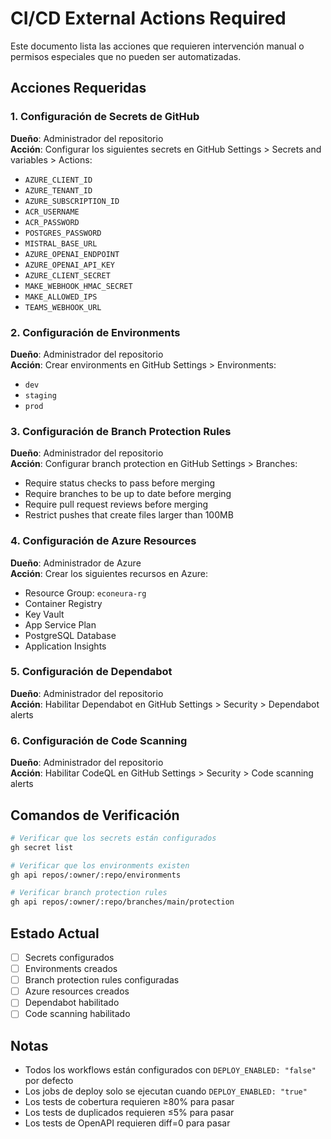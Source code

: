 # CI/CD External Actions Required

Este documento lista las acciones que requieren intervención manual o permisos especiales que no pueden ser automatizadas.

## Acciones Requeridas

### 1. Configuración de Secrets de GitHub
**Dueño**: Administrador del repositorio  
**Acción**: Configurar los siguientes secrets en GitHub Settings > Secrets and variables > Actions:
- `AZURE_CLIENT_ID`
- `AZURE_TENANT_ID` 
- `AZURE_SUBSCRIPTION_ID`
- `ACR_USERNAME`
- `ACR_PASSWORD`
- `POSTGRES_PASSWORD`
- `MISTRAL_BASE_URL`
- `AZURE_OPENAI_ENDPOINT`
- `AZURE_OPENAI_API_KEY`
- `AZURE_CLIENT_SECRET`
- `MAKE_WEBHOOK_HMAC_SECRET`
- `MAKE_ALLOWED_IPS`
- `TEAMS_WEBHOOK_URL`

### 2. Configuración de Environments
**Dueño**: Administrador del repositorio  
**Acción**: Crear environments en GitHub Settings > Environments:
- `dev`
- `staging` 
- `prod`

### 3. Configuración de Branch Protection Rules
**Dueño**: Administrador del repositorio  
**Acción**: Configurar branch protection en GitHub Settings > Branches:
- Require status checks to pass before merging
- Require branches to be up to date before merging
- Require pull request reviews before merging
- Restrict pushes that create files larger than 100MB

### 4. Configuración de Azure Resources
**Dueño**: Administrador de Azure  
**Acción**: Crear los siguientes recursos en Azure:
- Resource Group: `econeura-rg`
- Container Registry
- Key Vault
- App Service Plan
- PostgreSQL Database
- Application Insights

### 5. Configuración de Dependabot
**Dueño**: Administrador del repositorio  
**Acción**: Habilitar Dependabot en GitHub Settings > Security > Dependabot alerts

### 6. Configuración de Code Scanning
**Dueño**: Administrador del repositorio  
**Acción**: Habilitar CodeQL en GitHub Settings > Security > Code scanning alerts

## Comandos de Verificación

```bash
# Verificar que los secrets están configurados
gh secret list

# Verificar que los environments existen
gh api repos/:owner/:repo/environments

# Verificar branch protection rules
gh api repos/:owner/:repo/branches/main/protection
```

## Estado Actual

- [ ] Secrets configurados
- [ ] Environments creados
- [ ] Branch protection rules configuradas
- [ ] Azure resources creados
- [ ] Dependabot habilitado
- [ ] Code scanning habilitado

## Notas

- Todos los workflows están configurados con `DEPLOY_ENABLED: "false"` por defecto
- Los jobs de deploy solo se ejecutan cuando `DEPLOY_ENABLED: "true"`
- Los tests de cobertura requieren ≥80% para pasar
- Los tests de duplicados requieren ≤5% para pasar
- Los tests de OpenAPI requieren diff=0 para pasar
